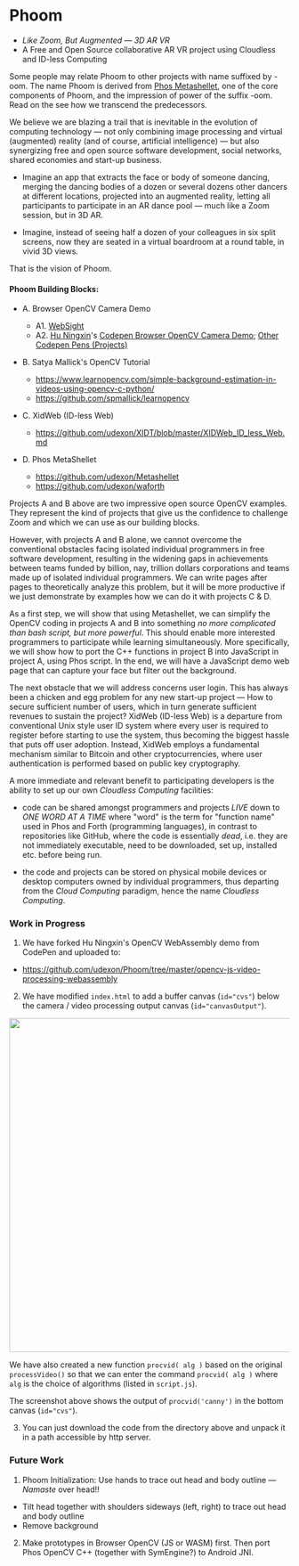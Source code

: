 # Phoom
- _Like Zoom, But Augmented &mdash; 3D AR VR_
- A Free and Open Source collaborative AR VR project using Cloudless and ID-less Computing

Some people may relate Phoom to other projects with name suffixed by -oom. The name Phoom is derived from [Phos Metashellet](https://github.com/udexon/Metashellet), one of the core components of Phoom, and the impression of power of the suffix -oom. Read on the see how we transcend the predecessors.

We believe we are blazing a trail that is inevitable in the evolution of computing technology &mdash; not only combining image processing and virtual (augmented) reality (and of course, artificial intelligence) &mdash; but also synergizing free and open source software development, social networks, shared economies and start-up business.

- Imagine an app that extracts the face or body of someone dancing, merging the dancing bodies of a dozen or several dozens other dancers at different locations, projected into an augmented reality, letting all participants to participate in an AR dance pool &mdash; much like a Zoom session, but in 3D AR.

- Imagine, instead of seeing half a dozen of your colleagues in six split screens, now they are seated in a virtual boardroom at a round table, in vivid 3D views.

That is the vision of Phoom.


#### Phoom Building Blocks:

- A. Browser OpenCV Camera Demo
  - A1. [WebSight](https://david.blob.core.windows.net/idt2019/wasm/index-video.html)
  - A2. [Hu Ningxin](https://github.com/huningxin)'s [Codepen Browser OpenCV Camera Demo](https://codepen.io/huningxin/pen/wqBvRo); [Other Codepen Pens (Projects)](https://codepen.io/huningxin/pens/public?grid_type=list)

- B. Satya Mallick's OpenCV Tutorial 
  - https://www.learnopencv.com/simple-background-estimation-in-videos-using-opencv-c-python/
  - https://github.com/spmallick/learnopencv
  
- C. XidWeb (ID-less Web)
  - https://github.com/udexon/XIDT/blob/master/XIDWeb_ID_less_Web.md

- D. Phos MetaShellet 
  - https://github.com/udexon/Metashellet
  - https://github.com/udexon/waforth

Projects A and B above are two impressive open source OpenCV examples. They represent the kind of projects that give us the confidence to challenge Zoom and which we can use as our building blocks.

However, with projects A and B alone, we cannot overcome the conventional obstacles facing isolated individual programmers in  free software development, resulting in the widening gaps in achievements between teams funded by billion, nay, trillion dollars corporations and teams made up of isolated individual programmers. We can write pages after pages to theoretically analyze this problem, but it will be more productive if we just demonstrate by examples how we can do it with projects C & D.

As a first step, we will show that using Metashellet, we can simplify the OpenCV coding in projects A and B into something _no more complicated than bash script, but more powerful_. This should enable more interested programmers to participate while learning simultaneously. More specifically, we will show how to port the C++ functions in project B into JavaScript in project A, using Phos script. In the end, we will have a JavaScript demo web page that can capture your face but filter out the background.

The next obstacle that we will address concerns user login. This has always been a chicken and egg problem for any new start-up project &mdash; How to secure sufficient number of users, which in turn generate sufficient revenues to sustain the project? XidWeb (ID-less Web) is a departure from conventional Unix style user ID system where every user is required to register before starting to use the system, thus becoming the biggest hassle that puts off user adoption. Instead, XidWeb employs a fundamental mechanism similar to Bitcoin and other cryptocurrencies, where user authentication is performed based on public key cryptography. 

A more immediate and relevant benefit to participating developers is the ability to set up our own _Cloudless Computing_ facilities:

- code can be shared amongst programmers and projects _LIVE_ down to _ONE WORD AT A TIME_ where "word" is the term for "function name" used in Phos and Forth (programming languages), in contrast to repositories like GitHub, where the code is essentially _dead_, i.e. they are not immediately executable, need to be downloaded, set up, installed etc. before being run.

- the code and projects can be stored on physical mobile devices or desktop computers owned by individual programmers, thus departing from the _Cloud Computing_ paradigm, hence the name _Cloudless Computing_.



### Work in Progress

1. We have forked Hu Ningxin's OpenCV WebAssembly demo from CodePen and uploaded to:
- https://github.com/udexon/Phoom/tree/master/opencv-js-video-processing-webassembly

2. We have modified `index.html` to add a buffer canvas (`id="cvs"`) below the camera / video processing output canvas (`id="canvasOutput"`). 

<img src="https://github.com/udexon/Phoom/blob/master/room.png" width=600>

We have also created a new function `procvid( alg )` based on the original `processVideo()` so that we can enter the command `procvid( alg )` where `alg` is the choice of algorithms (listed in `script.js`).

The screenshot above shows the output of `procvid('canny')` in the bottom canvas (`id="cvs"`).

3. You can just download the code from the directory above and unpack it in a path accessible by http server.


### Future Work

1. Phoom Initialization: Use hands to trace out head and body outline &mdash; _Namaste_ over head!!
  - Tilt head together with shoulders sideways (left, right) to trace out head and body outline
  - Remove background
  
2. Make prototypes in Browser OpenCV (JS or WASM) first. Then port Phos OpenCV C++ (together with SymEngine?) to Android JNI. 





